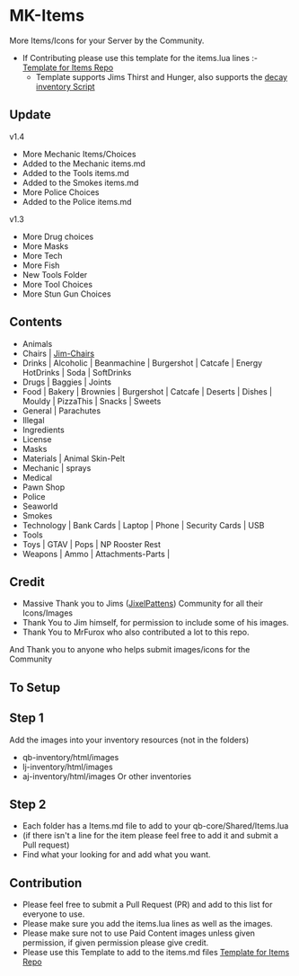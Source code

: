 # MK-Items
More Items/Icons for your Server by the Community.

- If Contributing please use this template for the items.lua lines :- [Template for Items Repo](https://codepen.io/lilphantom25/pen/RwQEvWL?editors=1000)
    + Template supports Jims Thirst and Hunger, also supports the [decay inventory Script](https://github.com/tnj-development/inventory)

## Update ##
v1.4
 - More Mechanic Items/Choices
 - Added to the Mechanic items.md
 - Added to the Tools items.md
 - Added to the Smokes items.md
 - More Police Choices
 - Added to the Police items.md

v1.3
 - More Drug choices
 - More Masks
 - More Tech
 - More Fish
 - New Tools Folder
  - More Tool Choices
- More Stun Gun Choices

 ## Contents
  - Animals 
  - Chairs | [Jim-Chairs](https://github.com/jimathy/jim-chairs)
  - Drinks | Alcoholic | Beanmachine | Burgershot | Catcafe | Energy HotDrinks | Soda | SoftDrinks
  - Drugs | Baggies | Joints
  - Food | Bakery | Brownies | Burgershot | Catcafe | Deserts | Dishes | Mouldy | PizzaThis | Snacks | Sweets
  - General | Parachutes
  - Illegal
  - Ingredients
  - License
  - Masks
  - Materials | Animal Skin-Pelt
  - Mechanic | sprays
  - Medical
  - Pawn Shop
  - Police
  - Seaworld
  - Smokes
  - Technology | Bank Cards | Laptop | Phone | Security Cards | USB
  - Tools
  - Toys | GTAV | Pops | NP Rooster Rest
  - Weapons | Ammo | Attachments-Parts | 

 ## Credit ##
 - Massive Thank you to Jims ([JixelPattens](https://discord.gg/xKgQZ6wZvS)) Community for all their Icons/Images
 - Thank You to Jim himself, for permission to include some of his images.
 - Thank You to MrFurox who also contributed a lot to this repo.

 And Thank you to anyone who helps submit images/icons for the Community

 ## To Setup ##

 ## Step 1
Add the images into your inventory resources (not in the folders)
 - qb-inventory/html/images
 - lj-inventory/html/images
 - aj-inventory/html/images
Or other inventories

## Step 2
- Each folder has a Items.md file to add to your qb-core/Shared/Items.lua
- (if there isn't a line for the item please feel free to add it and submit a Pull request)
- Find what your looking for and add what you want.

## Contribution
- Please feel free to submit a Pull Request (PR) and add to this list for everyone to use.
- Please make sure you add the items.lua lines as well as the images.
- Please make sure not to use Paid Content images unless given permission, if given permission please give credit.
- Please use this Template to add to the items.md files [Template for Items Repo](https://codepen.io/lilphantom25/pen/RwQEvWL?editors=1000)
